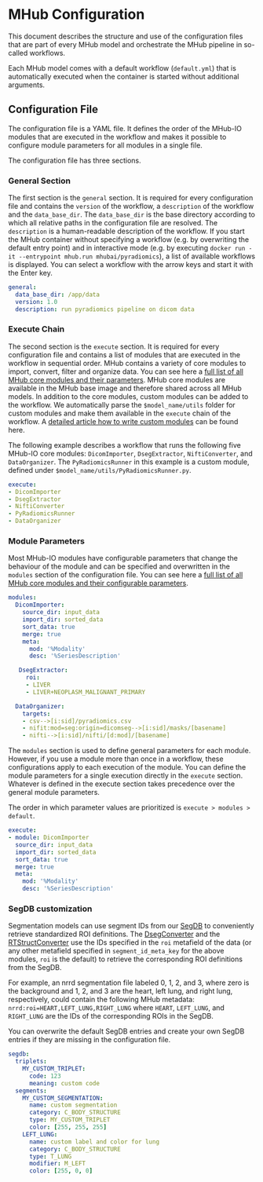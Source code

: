 # MHub Configuration

This document describes the structure and use of the configuration files that are part of every MHub model and orchestrate the MHub pipeline in so-called workflows.

Each MHub model comes with a default workflow (`default.yml`) that is automatically executed when the container is started without additional arguments.

## Configuration File

The configuration file is a YAML file. It defines the order of the MHub-IO modules that are executed in the workflow and makes it possible to configure module parameters for all modules in a single file.

The configuration file has three sections.

### General Section

The first section is the `general` section. It is required for every configuration file and contains the `version` of the workflow, a `description` of the workflow and the `data_base_dir`. The `data_base_dir` is the base directory according to which all relative paths in the configuration file are resolved. The `description` is a human-readable description of the workflow. If you start the MHub container without specifying a workflow (e.g. by overwriting the default entry point) and in interactive mode (e.g. by executing `docker run -it --entrypoint mhub.run mhubai/pyradiomics`), a list of available workflows is displayed. You can select a workflow with the arrow keys and start it with the Enter key.

```yml
general:
  data_base_dir: /app/data
  version: 1.0
  description: run pyradiomics pipeline on dicom data
```

### Execute Chain

The second section is the `execute` section. It is required for every configuration file and contains a list of modules that are executed in the workflow in sequential order. MHub contains a variety of core modules to import, convert, filter and organize data. You can see here a [full list of all MHub core modules and their parameters](mhubio_modules.md). MHub core modules are available in the MHub base image and therefore shared across all MHub models. In addition to the core modules, custom modules can be added to the workflow. We automatically parse the `$model_name/utils` folder for custom modules and make them available in the `execute` chain of the workflow. A [detailed article how to write custom modules](how_to_write_an_mhubio_module.md) can be found here.

The following example describes a workflow that runs the following five MHub-IO core modules: `DicomImporter`, `DsegExtractor`, `NiftiConverter`, and `DataOrganizer`. The `PyRadiomicsRunner` in this example is a custom module, defined under `$model_name/utils/PyRadiomicsRunner.py`.

```yml
execute:
- DicomImporter
- DsegExtractor
- NiftiConverter
- PyRadiomicsRunner
- DataOrganizer
```

### Module Parameters

Most MHub-IO modules have configurable parameters that change the behaviour of the module and can be specified and overwritten in the `modules` section of the configuration file. You can see here a [full list of all MHub core modules and their configurable parameters](mhubio_modules.md).

```yml
modules:
  DicomImporter:
    source_dir: input_data
    import_dir: sorted_data
    sort_data: true
    merge: true
    meta: 
      mod: '%Modality'
      desc: '%SeriesDescription'

   DsegExtractor:
     roi: 
     - LIVER
     - LIVER+NEOPLASM_MALIGNANT_PRIMARY

  DataOrganizer:
    targets:
    - csv-->[i:sid]/pyradiomics.csv
    - nifit:mod=seg:origin=dicomseg-->[i:sid]/masks/[basename]
    - nifti-->[i:sid]/nifti/[d:mod]/[basename]
```

The `modules` section is used to define general parameters for each module. However, if you use a module more than once in a workflow, these configurations apply to each execution of the module. You can define the module parameters for a single execution directly in the `execute` section. Whatever is defined in the execute section takes precedence over the general module parameters.  

The order in which parameter values are prioritized is `execute > modules > default`.

```yml
execute:
- module: DicomImporter
  source_dir: input_data
  import_dir: sorted_data
  sort_data: true
  merge: true
  meta: 
    mod: '%Modality'
    desc: '%SeriesDescription'
```

### SegDB customization

Segmentation models can use segment IDs from our [SegDB](https://github.com/mhubai/segdb) to conveniently retrieve standardized ROI definitions.
The [DsegConverter](./mhubio_modules.md#dsegconverter) and the [RTStructConverter](./mhubio_modules.md#rtstructconverter) use the IDs specified in the `roi` metafield of the data (or any other metafield specified in `segment_id_meta_key` for the above modules, `roi` is the default) to retrieve the corresponding ROI definitions from the SegDB.

For example, an nrrd segmentation file labeled 0, 1, 2, and 3, where zero is the background and 1, 2, and 3 are the heart, left lung, and right lung, respectively, could contain the following MHub metadata: `nrrd:roi=HEART,LEFT_LUNG,RIGHT_LUNG` where `HEART`, `LEFT_LUNG`, and `RIGHT_LUNG` are the IDs of the corresponding ROIs in the SegDB.

You can overwrite the default SegDB entries and create your own SegDB entries if they are missing in the configuration file.

```yml
segdb:
  triplets:
    MY_CUSTOM_TRIPLET:
      code: 123
      meaning: custom code
  segments:
    MY_CUSTOM_SEGMENTATION:
      name: custom segmentation
      category: C_BODY_STRUCTURE
      type: MY_CUSTOM_TRIPLET
      color: [255, 255, 255]
    LEFT_LUNG:
      name: custom label and color for lung
      category: C_BODY_STRUCTURE
      type: T_LUNG
      modifier: M_LEFT
      color: [255, 0, 0]
```
